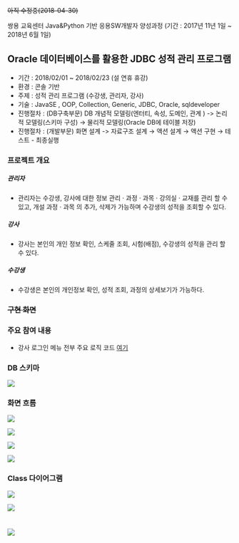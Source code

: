 ~~아직 수정중(2018-04-30)~~

쌍용 교육센터 Java&Python 기반 응용SW개발자 양성과정 (기간 : 2017년 11년 1일 ~ 2018년 6월 1일)

## Oracle 데이터베이스를 활용한 JDBC 성적 관리 프로그램

* 기간 : 2018/02/01 ~ 2018/02/23 (설 연휴 휴강)
* 환경 : 콘솔 기반
* 주제 : 성적 관리 프로그램 (수강생, 관리자, 강사)
* 기술 : JavaSE , OOP, Collection, Generic, JDBC, Oracle, sqldeveloper
* 진행절차 : (DB구축부문) DB 개념적 모델링(엔터티, 속성, 도메인, 관계 ) -> 논리적 모델링(스키마 구성) → 물리적 모델링(Oracle DB에 테이블 저장)
* 진행절차 : (개발부문) 화면 설계 -> 자료구조 설계 → 액션 설계 → 액션 구현 → 테스트 - 최종실행


### 프로젝트 개요

##### 관리자

* 관리자는 수강생, 강사에 대한 정보 관리 · 과정 · 과목 · 강의실 · 교재를 관리 할 수 있고, 개설 과정 · 과목 의 추가, 삭제가 가능하며 수강생의 성적을 조회할 수 있다.

##### 강사

* 강사는 본인의 개인 정보 확인, 스케줄 조회, 시험(배점), 수강생의 성적을 관리 할 수 있다.

##### 수강생

* 수강생은 본인의 개인정보 확인, 성적 조회, 과정의 상세보기가 가능하다.

### ~~구현 화면~~

### 주요 참여 내용 

* 강사 로그인 메뉴 전부 주요 로직 코드 [여기](https://github.com/youmekko/sist-2nd-project-sistmng/blob/master/src/com/sistmng/instructor/InstructorDAO.java)

### DB 스키마

![](/img/DBScheme.png)

### 화면 흐름

![](img/menu-01.png)

![](/img/menu-02.png)

![](/img/menu-03.png)

![](/img/menu-04.png)

### Class 다이어그램

![](/img/class-01.png)

![](/img/class-02.png)

![](/img/class-03.png)
=======